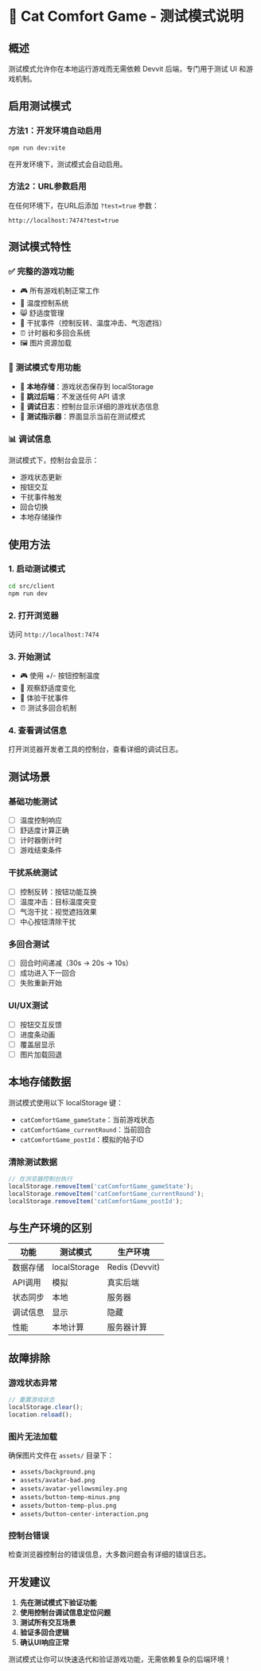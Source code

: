 # 🧪 Cat Comfort Game - 测试模式说明

## 概述

测试模式允许你在本地运行游戏而无需依赖 Devvit 后端，专门用于测试 UI 和游戏机制。

## 启用测试模式

### 方法1：开发环境自动启用
```bash
npm run dev:vite
```
在开发环境下，测试模式会自动启用。

### 方法2：URL参数启用
在任何环境下，在URL后添加 `?test=true` 参数：
```
http://localhost:7474?test=true
```

## 测试模式特性

### ✅ **完整的游戏功能**
- 🎮 所有游戏机制正常工作
- 🎯 温度控制系统
- 😸 舒适度管理
- 🔄 干扰事件（控制反转、温度冲击、气泡遮挡）
- ⏰ 计时器和多回合系统
- 🖼️ 图片资源加载

### 🔧 **测试模式专用功能**
- 💾 **本地存储**：游戏状态保存到 localStorage
- 🚫 **跳过后端**：不发送任何 API 请求
- 🐛 **调试日志**：控制台显示详细的游戏状态信息
- 🧪 **测试指示器**：界面显示当前在测试模式

### 📊 **调试信息**
测试模式下，控制台会显示：
- 游戏状态更新
- 按钮交互
- 干扰事件触发
- 回合切换
- 本地存储操作

## 使用方法

### 1. 启动测试模式
```bash
cd src/client
npm run dev
```

### 2. 打开浏览器
访问 `http://localhost:7474`

### 3. 开始测试
- 🎮 使用 +/- 按钮控制温度
- 🎯 观察舒适度变化
- 🔄 体验干扰事件
- ⏰ 测试多回合机制

### 4. 查看调试信息
打开浏览器开发者工具的控制台，查看详细的调试日志。

## 测试场景

### 基础功能测试
- [ ] 温度控制响应
- [ ] 舒适度计算正确
- [ ] 计时器倒计时
- [ ] 游戏结束条件

### 干扰系统测试
- [ ] 控制反转：按钮功能互换
- [ ] 温度冲击：目标温度突变
- [ ] 气泡干扰：视觉遮挡效果
- [ ] 中心按钮清除干扰

### 多回合测试
- [ ] 回合时间递减（30s → 20s → 10s）
- [ ] 成功进入下一回合
- [ ] 失败重新开始

### UI/UX测试
- [ ] 按钮交互反馈
- [ ] 进度条动画
- [ ] 覆盖层显示
- [ ] 图片加载回退

## 本地存储数据

测试模式使用以下 localStorage 键：
- `catComfortGame_gameState`：当前游戏状态
- `catComfortGame_currentRound`：当前回合
- `catComfortGame_postId`：模拟的帖子ID

### 清除测试数据
```javascript
// 在浏览器控制台执行
localStorage.removeItem('catComfortGame_gameState');
localStorage.removeItem('catComfortGame_currentRound');
localStorage.removeItem('catComfortGame_postId');
```

## 与生产环境的区别

| 功能 | 测试模式 | 生产环境 |
|------|----------|----------|
| 数据存储 | localStorage | Redis (Devvit) |
| API调用 | 模拟 | 真实后端 |
| 状态同步 | 本地 | 服务器 |
| 调试信息 | 显示 | 隐藏 |
| 性能 | 本地计算 | 服务器计算 |

## 故障排除

### 游戏状态异常
```javascript
// 重置游戏状态
localStorage.clear();
location.reload();
```

### 图片无法加载
确保图片文件在 `assets/` 目录下：
- `assets/background.png`
- `assets/avatar-bad.png`
- `assets/avatar-yellowsmiley.png`
- `assets/button-temp-minus.png`
- `assets/button-temp-plus.png`
- `assets/button-center-interaction.png`

### 控制台错误
检查浏览器控制台的错误信息，大多数问题会有详细的错误日志。

## 开发建议

1. **先在测试模式下验证功能**
2. **使用控制台调试信息定位问题**
3. **测试所有交互场景**
4. **验证多回合逻辑**
5. **确认UI响应正常**

测试模式让你可以快速迭代和验证游戏功能，无需依赖复杂的后端环境！